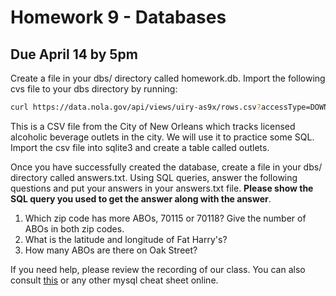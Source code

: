 # Homework 9 - Databases
## Due April 14 by 5pm

Create a file in your dbs/ directory called homework.db. Import the following 
cvs file to your dbs directory by running:

```bash
curl https://data.nola.gov/api/views/uiry-as9x/rows.csv?accessType=DOWNLOAD > abo.csv

```

This is a CSV file from the City of New Orleans which tracks licensed alcoholic 
beverage outlets in the city. We will use it to practice some SQL. Import the 
csv file into sqlite3 and create a table called outlets. 

Once you have successfully created the database, create a file in your dbs/
directory called answers.txt. Using SQL queries, answer the following questions 
and put your answers in your answers.txt file. **Please show the SQL query you 
used to get the answer along with the answer**.

1. Which zip code has more ABOs, 70115 or 70118? Give the number of ABOs in 
   both zip codes.
2. What is the latitude and longitude of Fat Harry's?
3. How many ABOs are there on Oak Street?
 
If you need help, please review the recording of our class. You can also 
consult 
[this](https://www.codecademy.com/learn/learn-sql/modules/learn-sql-queries/cheatsheet) 
or any other mysql cheat sheet online.
